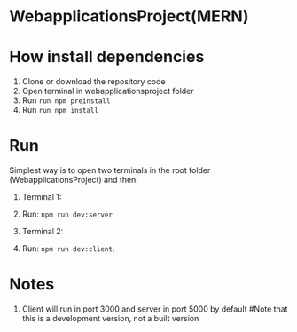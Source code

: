 # WebapplicationsProject(MERN)


# How install dependencies
1. Clone or download the repository code
2. Open terminal in webapplicationsproject folder
3. Run `run npm preinstall`
4. Run `run npm install` 

# Run
Simplest way is to open two terminals in the root folder (WebapplicationsProject) and then:
1. Terminal 1:
2. Run: `npm run dev:server`

3. Terminal 2:
4. Run: `npm run dev:client`.

# Notes
1. Client will run in port 3000 and server in port 5000 by default
#Note that this is a development version, not a built version
